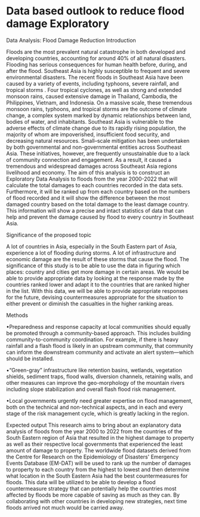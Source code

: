# Data based outlook to reduce flood damage Exploratory
Data Analysis: Flood Damage Reduction Introduction

Floods are the most prevalent natural catastrophe in both developed and developing countries, accounting for around 40% of all natural disasters. Flooding has serious consequences for human health before, during, and after the flood. Southeast Asia is highly susceptible to frequent and severe environmental disasters. The recent floods in Southeast Asia have been caused by a variety of events, including typhoons, severe rainfall, and tropical storms . Four tropical cyclones, as well as strong and extended monsoon rains, caused extensive damage in Thailand, Cambodia, the Philippines, Vietnam, and Indonesia. On a massive scale, these tremendous monsoon rains, typhoons, and tropical storms are the outcome of climate change, a complex system marked by dynamic relationships between land, bodies of water, and inhabitants. Southeast Asia is vulnerable to the adverse effects of climate change due to its rapidly rising population, the majority of whom are impoverished, insufficient food security, and decreasing natural resources. Small–scale mitigation has been undertaken by both governmental and non-governmental entities across Southeast Asia. These initiatives, however, are frequently unsustainable due to a lack of community connection and engagement. As a result, it caused a tremendous and widespread damages across Southeast Asia regions livelihood and economy.
	The aim of this analysis is to construct an Exploratory Data Analysis to floods from the year 2000-2022 that will calculate the total damages to each countries recorded in the data sets. Furthermore, it will be ranked up from each country based on the numbers of flood recorded and it will show the difference between the most damaged country based on the total damage to the least damage country. This information will show a precise and intact statistics of data that can help and prevent the damage caused by flood to every country in Southeast Asia. 


Significance of the proposed topic

A lot of countries in Asia, especially in the South Eastern part of Asia, experience a lot of flooding during storms. A lot of infrastructure and economic damage are the result of these storms that cause the flood. The significance of this study is to be able to use the data in figuring which places: country and cities get more damage in certain areas. We would be able to provide appropriate data by looking at the response made by the countries ranked lower and adapt it to the countries that are ranked higher in the list. With this data, we will be able to provide appropriate responses for the future, devising countermeasures appropriate for the situation to either prevent or diminish the casualties in the higher ranking areas.


Methods

•Preparedness and response capacity at local communities should equally be promoted through a community-based approach. This includes building community-to-community coordination. For example, if there is heavy rainfall and a flash flood is likely in an upstream community, that community can inform the downstream community and activate an alert system—which should be installed.

•“Green-gray” infrastructure like retention basins, wetlands, vegetation shields, sediment traps, flood walls, diversion channels, retaining walls, and other measures can improve the geo-morphology of the mountain rivers including slope stabilization and overall flash flood risk management.

•Local governments urgently need greater expertise on flood management, both on the technical and non-technical aspects, and in each and every stage of the risk management cycle, which is greatly lacking in the region.

Expected output
	This research aims to bring about an explanatory data analysis of floods from the year 2000 to 2022 from the countries of the South Eastern region of Asia that resulted in the highest damage to property as well as their respective local governments that experienced the least amount of damage to property. The worldwide flood datasets derived from the Centre for Research on the Epidemiology of Disasters' Emergency Events Database (EM-DAT) will be used to rank up the number of damages to property to each country from the highest to lowest and then determine what location in the South Eastern Asia had the best countermeasures for floods. This data will be utilized to be able to develop a flood countermeasure strategy that can potentially help the countries most affected by floods be more capable of saving as much as they can. By collaborating with other countries in developing new strategies, next time floods arrived not much would be carried away.
